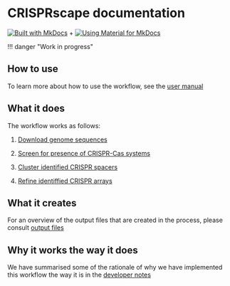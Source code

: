# CRISPRscape documentation

[![Built with MkDocs](https://cdn.jsdelivr.net/npm/@intergrav/devins-badges@3/assets/cozy/built-with/mkdocs_vector.svg)](https://www.mkdocs.org/) + [![Using Material for MkDocs](https://cdn.jsdelivr.net/gh/Andre601/devins-badges@v3.x-mkdocs-material/assets/compact-minimal/built-with/mkdocs-material_vector.svg)](https://squidfunk.github.io/mkdocs-material)

!!! danger "Work in progress"

## How to use

To learn more about how to use the workflow, see the
[user manual](manual.md)

## What it does

The workflow works as follows:

1. [Download genome sequences](prepare_genomes.md)

2. [Screen for presence of CRISPR-Cas systems](CRISPR_screening.md)

3. [Cluster identified CRISPR spacers](clustering_spacers.md)

4. [Refine identiffied CRISPR arrays](CRISPR_refinement.md)

## What it creates

For an overview of the output files that are created in the process, please
consult [output files](output_files.md)

## Why it works the way it does

We have summarised some of the rationale of why we have implemented this
workflow the way it is in the [developer notes](dev_notes.md)